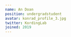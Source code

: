 ```yaml
---
name: An Doan
position: undergradstudent
avatar: konrad_profile_3.jpg
twitter: KordingLab
joined: 2019
---
```


